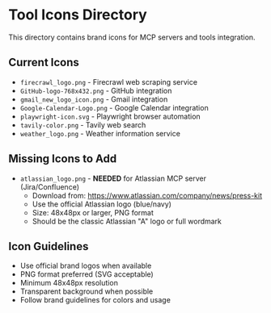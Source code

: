 # Tool Icons Directory

This directory contains brand icons for MCP servers and tools integration.

## Current Icons

- `firecrawl_logo.png` - Firecrawl web scraping service
- `GitHub-logo-768x432.png` - GitHub integration
- `gmail_new_logo_icon.png` - Gmail integration  
- `Google-Calendar-Logo.png` - Google Calendar integration
- `playwright-icon.svg` - Playwright browser automation
- `tavily-color.png` - Tavily web search
- `weather_logo.png` - Weather information service

## Missing Icons to Add

- `atlassian_logo.png` - **NEEDED** for Atlassian MCP server (Jira/Confluence)
  - Download from: https://www.atlassian.com/company/news/press-kit
  - Use the official Atlassian logo (blue/navy)
  - Size: 48x48px or larger, PNG format
  - Should be the classic Atlassian "A" logo or full wordmark

## Icon Guidelines

- Use official brand logos when available
- PNG format preferred (SVG acceptable)
- Minimum 48x48px resolution
- Transparent background when possible
- Follow brand guidelines for colors and usage